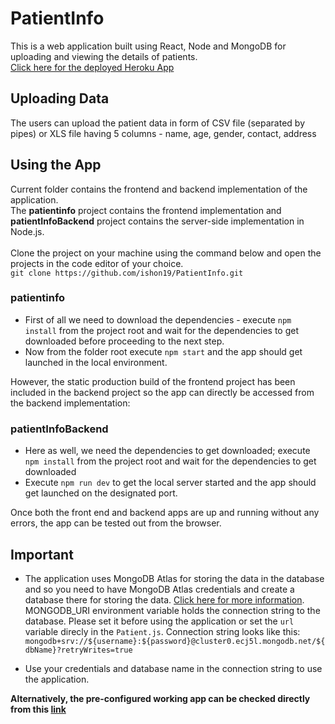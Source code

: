 # PatientInfo
This is a web application built using React, Node and MongoDB for uploading and viewing the details of patients. <br/>
[Click here for the deployed Heroku App](https://peaceful-falls-30799.herokuapp.com/)

## Uploading Data
The users can upload the patient data in form of CSV file (separated by pipes) or XLS file having 5 columns - name, age, gender, contact, address

## Using the App
Current folder contains the frontend and backend implementation of the application.<br>
The <b>patientinfo</b> project contains the frontend implementation and <b>patientInfoBackend</b> project contains the server-side implementation in Node.js.<br/><br/>
Clone the project on your machine using the command below and open the projects in the code editor of your choice.<br /> 
`git clone https://github.com/ishon19/PatientInfo.git`

### patientinfo
- First of all we need to download the dependencies - execute `npm install` from the project root and wait for the dependencies to get downloaded before proceeding to the next step.
- Now from the folder root execute `npm start` and the app should get launched in the local environment.

However, the static production build of the frontend project has been included in the backend project so the app can directly be accessed from the backend implementation:

### patientInfoBackend
- Here as well, we need the dependencies to get downloaded; execute `npm install` from the project root and wait for the dependencies to get downloaded
- Execute `npm run dev` to get the local server started and the app should get launched on the designated port.

Once both the front end and backend apps are up and running without any errors, the app can be tested out from the browser. 

## **Important**
- The application uses MongoDB Atlas for storing the data in the database and so you need to have MongoDB Atlas credentials and create a database there for storing the data. [Click here for more information](https://docs.atlas.mongodb.com/getting-started/). MONGODB_URI environment variable holds the connection string to the database. Please set it before using the application or set the `url` variable direcly in the `Patient.js`. Connection string looks like this: <br />
`mongodb+srv://${username}:${password}@cluster0.ecj5l.mongodb.net/${dbName}?retryWrites=true`

- Use your credentials and database name in the connection string to use the application.


<b>Alternatively, the pre-configured working app can be checked directly from this [link](https://peaceful-falls-30799.herokuapp.com/)</b>

